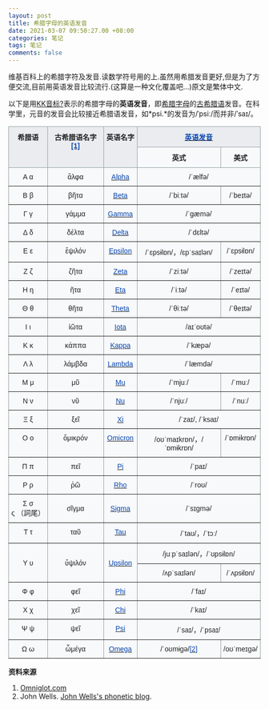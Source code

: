 ```yaml
---
layout: post
title: 希腊字母的英语发音
date: 2021-03-07 09:50:27.00 +08:00
categories: 笔记
tags: 笔记
comments: false
---
```


维基百科上的希腊字符及发音.读数学符号用的上.虽然用希腊发音更好,但是为了方便交流,目前用英语发音比较流行.(这算是一种文化覆盖吧...)原文是繁体中文.

以下是用[KK音标](https://zh.wikipedia.org/wiki/KK音标)[?](https://zh.wikipedia.org/wiki/Wikipedia:英语國際音标)表示的希腊字母的**英语发音**，即[希腊字母](https://zh.wikipedia.org/wiki/希腊字母)的[古希腊语](https://zh.wikipedia.org/wiki/古希腊语)发音。在科学里，元音的发音会比较接近希腊语发音，如*psi.*的发音为/ˈpsiː/而并非/ˈsaɪ/。

<table style="border-collapse:collapse;border-color:#93a1a1;border-spacing:0" class="tg"><thead><tr><th style="background-color:#EAECF0;border-color:inherit;border-style:solid;border-width:1px;color:#202122;font-family:Arial, sans-serif;font-size:14px;font-weight:bold;overflow:hidden;padding:10px 5px;text-align:center;vertical-align:top;word-break:normal" rowspan="2"><span style="background-color:#EAECF0">希腊语</span></th><th style="background-color:#EAECF0;border-color:inherit;border-style:solid;border-width:1px;color:#202122;font-family:Arial, sans-serif;font-size:14px;font-weight:bold;overflow:hidden;padding:10px 5px;text-align:center;vertical-align:top;word-break:normal" rowspan="2"><span style="background-color:#EAECF0">古希腊语名字</span><a href="#t1"><span style="text-decoration:none;color:#0645AD;background-color:initial">[1]</span></a></th><th style="background-color:#EAECF0;border-color:inherit;border-style:solid;border-width:1px;color:#202122;font-family:Arial, sans-serif;font-size:14px;font-weight:bold;overflow:hidden;padding:10px 5px;text-align:center;vertical-align:top;word-break:normal" rowspan="2"><span style="background-color:#EAECF0">英语名字</span></th><th style="background-color:#EAECF0;border-color:inherit;border-style:solid;border-width:1px;color:#0645AD;font-family:Arial, sans-serif;font-size:14px;font-weight:bold;overflow:hidden;padding:10px 5px;text-align:center;vertical-align:top;word-break:normal" colspan="2"><a href="https://zh.wikipedia.org/wiki/Wikipedia:IPA_for_English"><span style="text-decoration:none;color:#0645AD;background-color:initial">英语发音</span></a></th></tr><tr><td style="background-color:#F8F9FA;border-color:inherit;border-style:solid;border-width:1px;color:#202122;font-family:Arial, sans-serif;font-size:14px;font-weight:bold;overflow:hidden;padding:10px 5px;text-align:center;vertical-align:top;word-break:normal">英式</td><td style="background-color:#F8F9FA;border-color:inherit;border-style:solid;border-width:1px;color:#202122;font-family:Arial, sans-serif;font-size:14px;font-weight:bold;overflow:hidden;padding:10px 5px;text-align:center;vertical-align:top;word-break:normal">美式</td></tr></thead><tbody><tr><td style="background-color:#F8F9FA;border-color:inherit;border-style:solid;border-width:1px;color:#202122;font-family:Arial, sans-serif;font-size:14px;overflow:hidden;padding:10px 5px;text-align:center;vertical-align:top;word-break:normal">Α α</td><td style="background-color:#F8F9FA;border-color:inherit;border-style:solid;border-width:1px;color:#202122;font-family:Arial, sans-serif;font-size:14px;overflow:hidden;padding:10px 5px;text-align:center;vertical-align:top;word-break:normal">ἅλφα</td><td style="background-color:#F8F9FA;border-color:inherit;border-style:solid;border-width:1px;color:#0645AD;font-family:Arial, sans-serif;font-size:14px;overflow:hidden;padding:10px 5px;text-align:center;vertical-align:top;word-break:normal"><a href="https://zh.wikipedia.org/wiki/%CE%91"><span style="text-decoration:none;color:#0645AD;background-color:initial">Alpha</span></a></td><td style="background-color:#F8F9FA;border-color:inherit;border-style:solid;border-width:1px;color:#202122;font-family:Arial, sans-serif;font-size:14px;overflow:hidden;padding:10px 5px;text-align:center;vertical-align:top;word-break:normal" colspan="2"><span style="text-decoration:none">/ˈælfə/</span></td></tr><tr><td style="background-color:#F8F9FA;border-color:inherit;border-style:solid;border-width:1px;color:#202122;font-family:Arial, sans-serif;font-size:14px;overflow:hidden;padding:10px 5px;text-align:center;vertical-align:top;word-break:normal">Β β</td><td style="background-color:#F8F9FA;border-color:inherit;border-style:solid;border-width:1px;color:#202122;font-family:Arial, sans-serif;font-size:14px;overflow:hidden;padding:10px 5px;text-align:center;vertical-align:top;word-break:normal">βῆτα</td><td style="background-color:#F8F9FA;border-color:inherit;border-style:solid;border-width:1px;color:#0645AD;font-family:Arial, sans-serif;font-size:14px;overflow:hidden;padding:10px 5px;text-align:center;vertical-align:top;word-break:normal"><a href="https://zh.wikipedia.org/wiki/%CE%92"><span style="text-decoration:none;color:#0645AD;background-color:initial">Beta</span></a></td><td style="background-color:#F8F9FA;border-color:inherit;border-style:solid;border-width:1px;color:#202122;font-family:Arial, sans-serif;font-size:14px;overflow:hidden;padding:10px 5px;text-align:center;vertical-align:top;word-break:normal"><span style="text-decoration:none">/ˈbiːtə/</span></td><td style="background-color:#F8F9FA;border-color:inherit;border-style:solid;border-width:1px;color:#202122;font-family:Arial, sans-serif;font-size:14px;overflow:hidden;padding:10px 5px;text-align:center;vertical-align:top;word-break:normal"><span style="text-decoration:none">/ˈbeɪtə/</span></td></tr><tr><td style="background-color:#F8F9FA;border-color:inherit;border-style:solid;border-width:1px;color:#202122;font-family:Arial, sans-serif;font-size:14px;overflow:hidden;padding:10px 5px;text-align:center;vertical-align:top;word-break:normal">Γ γ</td><td style="background-color:#F8F9FA;border-color:inherit;border-style:solid;border-width:1px;color:#202122;font-family:Arial, sans-serif;font-size:14px;overflow:hidden;padding:10px 5px;text-align:center;vertical-align:top;word-break:normal">γάμμα</td><td style="background-color:#F8F9FA;border-color:inherit;border-style:solid;border-width:1px;color:#0645AD;font-family:Arial, sans-serif;font-size:14px;overflow:hidden;padding:10px 5px;text-align:center;vertical-align:top;word-break:normal"><a href="https://zh.wikipedia.org/wiki/%CE%93"><span style="text-decoration:none;color:#0645AD;background-color:initial">Gamma</span></a></td><td style="background-color:#F8F9FA;border-color:inherit;border-style:solid;border-width:1px;color:#202122;font-family:Arial, sans-serif;font-size:14px;overflow:hidden;padding:10px 5px;text-align:center;vertical-align:top;word-break:normal" colspan="2"><span style="text-decoration:none">/ˈɡæmə/</span></td></tr><tr><td style="background-color:#F8F9FA;border-color:inherit;border-style:solid;border-width:1px;color:#202122;font-family:Arial, sans-serif;font-size:14px;overflow:hidden;padding:10px 5px;text-align:center;vertical-align:top;word-break:normal">Δ δ</td><td style="background-color:#F8F9FA;border-color:inherit;border-style:solid;border-width:1px;color:#202122;font-family:Arial, sans-serif;font-size:14px;overflow:hidden;padding:10px 5px;text-align:center;vertical-align:top;word-break:normal">δέλτα</td><td style="background-color:#F8F9FA;border-color:inherit;border-style:solid;border-width:1px;color:#0645AD;font-family:Arial, sans-serif;font-size:14px;overflow:hidden;padding:10px 5px;text-align:center;vertical-align:top;word-break:normal"><a href="https://zh.wikipedia.org/wiki/%CE%94"><span style="text-decoration:none;color:#0645AD;background-color:initial">Delta</span></a></td><td style="background-color:#F8F9FA;border-color:inherit;border-style:solid;border-width:1px;color:#202122;font-family:Arial, sans-serif;font-size:14px;overflow:hidden;padding:10px 5px;text-align:center;vertical-align:top;word-break:normal" colspan="2"><span style="text-decoration:none">/ˈdɛltə/</span></td></tr><tr><td style="background-color:#F8F9FA;border-color:inherit;border-style:solid;border-width:1px;color:#202122;font-family:Arial, sans-serif;font-size:14px;overflow:hidden;padding:10px 5px;text-align:center;vertical-align:top;word-break:normal">Ε ε</td><td style="background-color:#F8F9FA;border-color:inherit;border-style:solid;border-width:1px;color:#202122;font-family:Arial, sans-serif;font-size:14px;overflow:hidden;padding:10px 5px;text-align:center;vertical-align:top;word-break:normal">ἔψιλόν</td><td style="background-color:#F8F9FA;border-color:inherit;border-style:solid;border-width:1px;color:#0645AD;font-family:Arial, sans-serif;font-size:14px;overflow:hidden;padding:10px 5px;text-align:center;vertical-align:top;word-break:normal"><a href="https://zh.wikipedia.org/wiki/%CE%95"><span style="text-decoration:none;color:#0645AD;background-color:initial">Epsilon</span></a></td><td style="background-color:#F8F9FA;border-color:inherit;border-style:solid;border-width:1px;color:#202122;font-family:Arial, sans-serif;font-size:14px;overflow:hidden;padding:10px 5px;text-align:center;vertical-align:top;word-break:normal"><span style="text-decoration:none">/ˈɛpsɨlɒn/</span>，<span style="text-decoration:none">/ɛpˈsaɪlən/</span></td><td style="background-color:#F8F9FA;border-color:inherit;border-style:solid;border-width:1px;color:#202122;font-family:Arial, sans-serif;font-size:14px;overflow:hidden;padding:10px 5px;text-align:center;vertical-align:top;word-break:normal"><span style="text-decoration:none">/ˈɛpsɨlɒn/</span></td></tr><tr><td style="background-color:#F8F9FA;border-color:inherit;border-style:solid;border-width:1px;color:#202122;font-family:Arial, sans-serif;font-size:14px;overflow:hidden;padding:10px 5px;text-align:center;vertical-align:top;word-break:normal">Ζ ζ</td><td style="background-color:#F8F9FA;border-color:inherit;border-style:solid;border-width:1px;color:#202122;font-family:Arial, sans-serif;font-size:14px;overflow:hidden;padding:10px 5px;text-align:center;vertical-align:top;word-break:normal">ζῆτα</td><td style="background-color:#F8F9FA;border-color:inherit;border-style:solid;border-width:1px;color:#0645AD;font-family:Arial, sans-serif;font-size:14px;overflow:hidden;padding:10px 5px;text-align:center;vertical-align:top;word-break:normal"><a href="https://zh.wikipedia.org/wiki/%CE%96"><span style="text-decoration:none;color:#0645AD;background-color:initial">Zeta</span></a></td><td style="background-color:#F8F9FA;border-color:inherit;border-style:solid;border-width:1px;color:#202122;font-family:Arial, sans-serif;font-size:14px;overflow:hidden;padding:10px 5px;text-align:center;vertical-align:top;word-break:normal"><span style="text-decoration:none">/ˈziːtə/</span></td><td style="background-color:#F8F9FA;border-color:inherit;border-style:solid;border-width:1px;color:#202122;font-family:Arial, sans-serif;font-size:14px;overflow:hidden;padding:10px 5px;text-align:center;vertical-align:top;word-break:normal"><span style="text-decoration:none">/ˈzeɪtə/</span></td></tr><tr><td style="background-color:#F8F9FA;border-color:inherit;border-style:solid;border-width:1px;color:#202122;font-family:Arial, sans-serif;font-size:14px;overflow:hidden;padding:10px 5px;text-align:center;vertical-align:top;word-break:normal">Η η</td><td style="background-color:#F8F9FA;border-color:inherit;border-style:solid;border-width:1px;color:#202122;font-family:Arial, sans-serif;font-size:14px;overflow:hidden;padding:10px 5px;text-align:center;vertical-align:top;word-break:normal">ῆτα</td><td style="background-color:#F8F9FA;border-color:inherit;border-style:solid;border-width:1px;color:#0645AD;font-family:Arial, sans-serif;font-size:14px;overflow:hidden;padding:10px 5px;text-align:center;vertical-align:top;word-break:normal"><a href="https://zh.wikipedia.org/wiki/%CE%97"><span style="text-decoration:none;color:#0645AD;background-color:initial">Eta</span></a></td><td style="background-color:#F8F9FA;border-color:inherit;border-style:solid;border-width:1px;color:#202122;font-family:Arial, sans-serif;font-size:14px;overflow:hidden;padding:10px 5px;text-align:center;vertical-align:top;word-break:normal"><span style="text-decoration:none">/ˈiːtə/</span></td><td style="background-color:#F8F9FA;border-color:inherit;border-style:solid;border-width:1px;color:#202122;font-family:Arial, sans-serif;font-size:14px;overflow:hidden;padding:10px 5px;text-align:center;vertical-align:top;word-break:normal"><span style="text-decoration:none">/ˈeɪtə/</span></td></tr><tr><td style="background-color:#F8F9FA;border-color:inherit;border-style:solid;border-width:1px;color:#202122;font-family:Arial, sans-serif;font-size:14px;overflow:hidden;padding:10px 5px;text-align:center;vertical-align:top;word-break:normal">Θ θ</td><td style="background-color:#F8F9FA;border-color:inherit;border-style:solid;border-width:1px;color:#202122;font-family:Arial, sans-serif;font-size:14px;overflow:hidden;padding:10px 5px;text-align:center;vertical-align:top;word-break:normal">θῆτα</td><td style="background-color:#F8F9FA;border-color:inherit;border-style:solid;border-width:1px;color:#0645AD;font-family:Arial, sans-serif;font-size:14px;overflow:hidden;padding:10px 5px;text-align:center;vertical-align:top;word-break:normal"><a href="https://zh.wikipedia.org/wiki/%CE%98"><span style="text-decoration:none;color:#0645AD;background-color:initial">Theta</span></a></td><td style="background-color:#F8F9FA;border-color:inherit;border-style:solid;border-width:1px;color:#202122;font-family:Arial, sans-serif;font-size:14px;overflow:hidden;padding:10px 5px;text-align:center;vertical-align:top;word-break:normal"><span style="text-decoration:none">/ˈθiːtə/</span></td><td style="background-color:#F8F9FA;border-color:inherit;border-style:solid;border-width:1px;color:#202122;font-family:Arial, sans-serif;font-size:14px;overflow:hidden;padding:10px 5px;text-align:center;vertical-align:top;word-break:normal"><span style="text-decoration:none">/ˈθeɪtə/</span></td></tr><tr><td style="background-color:#F8F9FA;border-color:inherit;border-style:solid;border-width:1px;color:#202122;font-family:Arial, sans-serif;font-size:14px;overflow:hidden;padding:10px 5px;text-align:center;vertical-align:top;word-break:normal">Ι ι</td><td style="background-color:#F8F9FA;border-color:inherit;border-style:solid;border-width:1px;color:#202122;font-family:Arial, sans-serif;font-size:14px;overflow:hidden;padding:10px 5px;text-align:center;vertical-align:top;word-break:normal">ἰῶτα</td><td style="background-color:#F8F9FA;border-color:inherit;border-style:solid;border-width:1px;color:#0645AD;font-family:Arial, sans-serif;font-size:14px;overflow:hidden;padding:10px 5px;text-align:center;vertical-align:top;word-break:normal"><a href="https://zh.wikipedia.org/wiki/%CE%99"><span style="text-decoration:none;color:#0645AD;background-color:initial">Iota</span></a></td><td style="background-color:#F8F9FA;border-color:inherit;border-style:solid;border-width:1px;color:#202122;font-family:Arial, sans-serif;font-size:14px;overflow:hidden;padding:10px 5px;text-align:center;vertical-align:top;word-break:normal" colspan="2"><span style="text-decoration:none">/aɪˈoʊtə/</span></td></tr><tr><td style="background-color:#F8F9FA;border-color:inherit;border-style:solid;border-width:1px;color:#202122;font-family:Arial, sans-serif;font-size:14px;overflow:hidden;padding:10px 5px;text-align:center;vertical-align:top;word-break:normal">Κ κ</td><td style="background-color:#F8F9FA;border-color:inherit;border-style:solid;border-width:1px;color:#202122;font-family:Arial, sans-serif;font-size:14px;overflow:hidden;padding:10px 5px;text-align:center;vertical-align:top;word-break:normal">κάππα</td><td style="background-color:#F8F9FA;border-color:inherit;border-style:solid;border-width:1px;color:#0645AD;font-family:Arial, sans-serif;font-size:14px;overflow:hidden;padding:10px 5px;text-align:center;vertical-align:top;word-break:normal"><a href="https://zh.wikipedia.org/wiki/%CE%9A"><span style="text-decoration:none;color:#0645AD;background-color:initial">Kappa</span></a></td><td style="background-color:#F8F9FA;border-color:inherit;border-style:solid;border-width:1px;color:#202122;font-family:Arial, sans-serif;font-size:14px;overflow:hidden;padding:10px 5px;text-align:center;vertical-align:top;word-break:normal" colspan="2"><span style="text-decoration:none">/ˈkæpə/</span></td></tr><tr><td style="background-color:#F8F9FA;border-color:inherit;border-style:solid;border-width:1px;color:#202122;font-family:Arial, sans-serif;font-size:14px;overflow:hidden;padding:10px 5px;text-align:center;vertical-align:top;word-break:normal">Λ λ</td><td style="background-color:#F8F9FA;border-color:inherit;border-style:solid;border-width:1px;color:#202122;font-family:Arial, sans-serif;font-size:14px;overflow:hidden;padding:10px 5px;text-align:center;vertical-align:top;word-break:normal">λάμβδα</td><td style="background-color:#F8F9FA;border-color:inherit;border-style:solid;border-width:1px;color:#0645AD;font-family:Arial, sans-serif;font-size:14px;overflow:hidden;padding:10px 5px;text-align:center;vertical-align:top;word-break:normal"><a href="https://zh.wikipedia.org/wiki/%CE%9B"><span style="text-decoration:none;color:#0645AD;background-color:initial">Lambda</span></a></td><td style="background-color:#F8F9FA;border-color:inherit;border-style:solid;border-width:1px;color:#202122;font-family:Arial, sans-serif;font-size:14px;overflow:hidden;padding:10px 5px;text-align:center;vertical-align:top;word-break:normal" colspan="2"><span style="text-decoration:none">/ˈlæmdə/</span></td></tr><tr><td style="background-color:#F8F9FA;border-color:inherit;border-style:solid;border-width:1px;color:#202122;font-family:Arial, sans-serif;font-size:14px;overflow:hidden;padding:10px 5px;text-align:center;vertical-align:top;word-break:normal">Μ μ</td><td style="background-color:#F8F9FA;border-color:inherit;border-style:solid;border-width:1px;color:#202122;font-family:Arial, sans-serif;font-size:14px;overflow:hidden;padding:10px 5px;text-align:center;vertical-align:top;word-break:normal">μῦ</td><td style="background-color:#F8F9FA;border-color:inherit;border-style:solid;border-width:1px;color:#0645AD;font-family:Arial, sans-serif;font-size:14px;overflow:hidden;padding:10px 5px;text-align:center;vertical-align:top;word-break:normal"><a href="https://zh.wikipedia.org/wiki/%CE%9C"><span style="text-decoration:none;color:#0645AD;background-color:initial">Mu</span></a></td><td style="background-color:#F8F9FA;border-color:inherit;border-style:solid;border-width:1px;color:#202122;font-family:Arial, sans-serif;font-size:14px;overflow:hidden;padding:10px 5px;text-align:center;vertical-align:top;word-break:normal"><span style="text-decoration:none">/ˈmjuː/</span></td><td style="background-color:#F8F9FA;border-color:inherit;border-style:solid;border-width:1px;color:#202122;font-family:Arial, sans-serif;font-size:14px;overflow:hidden;padding:10px 5px;text-align:center;vertical-align:top;word-break:normal"><span style="text-decoration:none">/ˈmuː/</span></td></tr><tr><td style="background-color:#F8F9FA;border-color:inherit;border-style:solid;border-width:1px;color:#202122;font-family:Arial, sans-serif;font-size:14px;overflow:hidden;padding:10px 5px;text-align:center;vertical-align:top;word-break:normal">Ν ν</td><td style="background-color:#F8F9FA;border-color:inherit;border-style:solid;border-width:1px;color:#202122;font-family:Arial, sans-serif;font-size:14px;overflow:hidden;padding:10px 5px;text-align:center;vertical-align:top;word-break:normal">νῦ</td><td style="background-color:#F8F9FA;border-color:inherit;border-style:solid;border-width:1px;color:#0645AD;font-family:Arial, sans-serif;font-size:14px;overflow:hidden;padding:10px 5px;text-align:center;vertical-align:top;word-break:normal"><a href="https://zh.wikipedia.org/wiki/%CE%9D"><span style="text-decoration:none;color:#0645AD;background-color:initial">Nu</span></a></td><td style="background-color:#F8F9FA;border-color:inherit;border-style:solid;border-width:1px;color:#202122;font-family:Arial, sans-serif;font-size:14px;overflow:hidden;padding:10px 5px;text-align:center;vertical-align:top;word-break:normal"><span style="text-decoration:none">/ˈnjuː/</span></td><td style="background-color:#F8F9FA;border-color:inherit;border-style:solid;border-width:1px;color:#202122;font-family:Arial, sans-serif;font-size:14px;overflow:hidden;padding:10px 5px;text-align:center;vertical-align:top;word-break:normal"><span style="text-decoration:none">/ˈnuː/</span></td></tr><tr><td style="background-color:#F8F9FA;border-color:inherit;border-style:solid;border-width:1px;color:#202122;font-family:Arial, sans-serif;font-size:14px;overflow:hidden;padding:10px 5px;text-align:center;vertical-align:top;word-break:normal">Ξ ξ</td><td style="background-color:#F8F9FA;border-color:inherit;border-style:solid;border-width:1px;color:#202122;font-family:Arial, sans-serif;font-size:14px;overflow:hidden;padding:10px 5px;text-align:center;vertical-align:top;word-break:normal">ξεῖ</td><td style="background-color:#F8F9FA;border-color:inherit;border-style:solid;border-width:1px;color:#0645AD;font-family:Arial, sans-serif;font-size:14px;overflow:hidden;padding:10px 5px;text-align:center;vertical-align:top;word-break:normal"><a href="https://zh.wikipedia.org/wiki/%CE%9E"><span style="text-decoration:none;color:#0645AD;background-color:initial">Xi</span></a></td><td style="background-color:#F8F9FA;border-color:inherit;border-style:solid;border-width:1px;color:#202122;font-family:Arial, sans-serif;font-size:14px;overflow:hidden;padding:10px 5px;text-align:center;vertical-align:top;word-break:normal" colspan="2"><span style="text-decoration:none">/ˈzaɪ/</span>, <span style="text-decoration:none">/ˈksaɪ/</span></td></tr><tr><td style="background-color:#F8F9FA;border-color:inherit;border-style:solid;border-width:1px;color:#202122;font-family:Arial, sans-serif;font-size:14px;overflow:hidden;padding:10px 5px;text-align:center;vertical-align:top;word-break:normal">Ο ο</td><td style="background-color:#F8F9FA;border-color:inherit;border-style:solid;border-width:1px;color:#202122;font-family:Arial, sans-serif;font-size:14px;overflow:hidden;padding:10px 5px;text-align:center;vertical-align:top;word-break:normal">ὄμικρόν</td><td style="background-color:#F8F9FA;border-color:inherit;border-style:solid;border-width:1px;color:#0645AD;font-family:Arial, sans-serif;font-size:14px;overflow:hidden;padding:10px 5px;text-align:center;vertical-align:top;word-break:normal"><a href="https://zh.wikipedia.org/wiki/%CE%9F"><span style="text-decoration:none;color:#0645AD;background-color:initial">Omicron</span></a></td><td style="background-color:#F8F9FA;border-color:inherit;border-style:solid;border-width:1px;color:#202122;font-family:Arial, sans-serif;font-size:14px;overflow:hidden;padding:10px 5px;text-align:center;vertical-align:top;word-break:normal"><span style="text-decoration:none">/oʊˈmaɪkrɒn/</span>，<span style="text-decoration:none">/ˈɒmɨkrɒn/</span></td><td style="background-color:#F8F9FA;border-color:inherit;border-style:solid;border-width:1px;color:#202122;font-family:Arial, sans-serif;font-size:14px;overflow:hidden;padding:10px 5px;text-align:center;vertical-align:top;word-break:normal"><span style="text-decoration:none">/ˈɒmɨkrɒn/</span></td></tr><tr><td style="background-color:#F8F9FA;border-color:inherit;border-style:solid;border-width:1px;color:#202122;font-family:Arial, sans-serif;font-size:14px;overflow:hidden;padding:10px 5px;text-align:center;vertical-align:top;word-break:normal">Π π</td><td style="background-color:#F8F9FA;border-color:inherit;border-style:solid;border-width:1px;color:#202122;font-family:Arial, sans-serif;font-size:14px;overflow:hidden;padding:10px 5px;text-align:center;vertical-align:top;word-break:normal">πεῖ</td><td style="background-color:#F8F9FA;border-color:inherit;border-style:solid;border-width:1px;color:#0645AD;font-family:Arial, sans-serif;font-size:14px;overflow:hidden;padding:10px 5px;text-align:center;vertical-align:top;word-break:normal"><a href="https://zh.wikipedia.org/wiki/%CE%A0"><span style="text-decoration:none;color:#0645AD;background-color:initial">Pi</span></a></td><td style="background-color:#F8F9FA;border-color:inherit;border-style:solid;border-width:1px;color:#202122;font-family:Arial, sans-serif;font-size:14px;overflow:hidden;padding:10px 5px;text-align:center;vertical-align:top;word-break:normal" colspan="2"><span style="text-decoration:none">/ˈpaɪ/</span></td></tr><tr><td style="background-color:#F8F9FA;border-color:inherit;border-style:solid;border-width:1px;color:#202122;font-family:Arial, sans-serif;font-size:14px;overflow:hidden;padding:10px 5px;text-align:center;vertical-align:top;word-break:normal">Ρ ρ</td><td style="background-color:#F8F9FA;border-color:inherit;border-style:solid;border-width:1px;color:#202122;font-family:Arial, sans-serif;font-size:14px;overflow:hidden;padding:10px 5px;text-align:center;vertical-align:top;word-break:normal">ῥῶ</td><td style="background-color:#F8F9FA;border-color:inherit;border-style:solid;border-width:1px;color:#0645AD;font-family:Arial, sans-serif;font-size:14px;overflow:hidden;padding:10px 5px;text-align:center;vertical-align:top;word-break:normal"><a href="https://zh.wikipedia.org/wiki/%CE%A1"><span style="text-decoration:none;color:#0645AD;background-color:initial">Rho</span></a></td><td style="background-color:#F8F9FA;border-color:inherit;border-style:solid;border-width:1px;color:#202122;font-family:Arial, sans-serif;font-size:14px;overflow:hidden;padding:10px 5px;text-align:center;vertical-align:top;word-break:normal" colspan="2"><span style="text-decoration:none">/ˈroʊ/</span></td></tr><tr><td style="background-color:#F8F9FA;border-color:inherit;border-style:solid;border-width:1px;color:#202122;font-family:Arial, sans-serif;font-size:14px;overflow:hidden;padding:10px 5px;text-align:center;vertical-align:top;word-break:normal">Σ σ<br>ς （詞尾）</td><td style="background-color:#F8F9FA;border-color:inherit;border-style:solid;border-width:1px;color:#202122;font-family:Arial, sans-serif;font-size:14px;overflow:hidden;padding:10px 5px;text-align:center;vertical-align:middle;word-break:normal">σῖγμα</td><td style="background-color:#F8F9FA;border-color:inherit;border-style:solid;border-width:1px;color:#0645AD;font-family:Arial, sans-serif;font-size:14px;overflow:hidden;padding:10px 5px;text-align:center;vertical-align:middle;word-break:normal"><a href="https://zh.wikipedia.org/wiki/%CE%A3"><span style="text-decoration:none;color:#0645AD;background-color:initial">Sigma</span></a></td><td style="background-color:#F8F9FA;border-color:inherit;border-style:solid;border-width:1px;color:#202122;font-family:Arial, sans-serif;font-size:14px;overflow:hidden;padding:10px 5px;text-align:center;vertical-align:middle;word-break:normal" colspan="2"><span style="text-decoration:none">/ˈsɪɡmə/</span></td></tr><tr><td style="background-color:#F8F9FA;border-color:inherit;border-style:solid;border-width:1px;color:#202122;font-family:Arial, sans-serif;font-size:14px;overflow:hidden;padding:10px 5px;text-align:center;vertical-align:top;word-break:normal">Τ τ</td><td style="background-color:#F8F9FA;border-color:inherit;border-style:solid;border-width:1px;color:#202122;font-family:Arial, sans-serif;font-size:14px;overflow:hidden;padding:10px 5px;text-align:center;vertical-align:top;word-break:normal">ταῦ</td><td style="background-color:#F8F9FA;border-color:inherit;border-style:solid;border-width:1px;color:#0645AD;font-family:Arial, sans-serif;font-size:14px;overflow:hidden;padding:10px 5px;text-align:center;vertical-align:top;word-break:normal"><a href="https://zh.wikipedia.org/wiki/%CE%A4"><span style="text-decoration:none;color:#0645AD;background-color:initial">Tau</span></a></td><td style="background-color:#F8F9FA;border-color:inherit;border-style:solid;border-width:1px;color:#202122;font-family:Arial, sans-serif;font-size:14px;overflow:hidden;padding:10px 5px;text-align:center;vertical-align:top;word-break:normal" colspan="2"><span style="text-decoration:none">/ˈtaʊ/</span>，<span style="text-decoration:none">/ˈtɔː/</span></td></tr><tr><td style="background-color:#F8F9FA;border-color:inherit;border-style:solid;border-width:1px;color:#202122;font-family:Arial, sans-serif;font-size:14px;overflow:hidden;padding:10px 5px;text-align:center;vertical-align:middle;word-break:normal" rowspan="2">Υ υ</td><td style="background-color:#F8F9FA;border-color:inherit;border-style:solid;border-width:1px;color:#202122;font-family:Arial, sans-serif;font-size:14px;overflow:hidden;padding:10px 5px;text-align:center;vertical-align:middle;word-break:normal" rowspan="2">ὔψιλόν</td><td style="background-color:#F8F9FA;border-color:inherit;border-style:solid;border-width:1px;color:#0645AD;font-family:Arial, sans-serif;font-size:14px;overflow:hidden;padding:10px 5px;text-align:center;vertical-align:middle;word-break:normal" rowspan="2"><a href="https://zh.wikipedia.org/wiki/%CE%A5"><span style="text-decoration:none;color:#0645AD;background-color:initial">Upsilon</span></a></td><td style="background-color:#F8F9FA;border-color:inherit;border-style:solid;border-width:1px;color:#202122;font-family:Arial, sans-serif;font-size:14px;overflow:hidden;padding:10px 5px;text-align:center;vertical-align:top;word-break:normal" colspan="2"><span style="text-decoration:none">/juːpˈsaɪlən/</span>，<span style="text-decoration:none">/ˈʊpsɨlɒn/</span></td></tr><tr><td style="background-color:#F8F9FA;border-color:inherit;border-style:solid;border-width:1px;color:#202122;font-family:Arial, sans-serif;font-size:14px;overflow:hidden;padding:10px 5px;text-align:center;vertical-align:top;word-break:normal"><span style="text-decoration:none">/ʌpˈsaɪlən/</span></td><td style="background-color:#F8F9FA;border-color:inherit;border-style:solid;border-width:1px;color:#202122;font-family:Arial, sans-serif;font-size:14px;overflow:hidden;padding:10px 5px;text-align:center;vertical-align:top;word-break:normal"><span style="text-decoration:none">/ˈʌpsɨlɒn/</span></td></tr><tr><td style="background-color:#F8F9FA;border-color:inherit;border-style:solid;border-width:1px;color:#202122;font-family:Arial, sans-serif;font-size:14px;overflow:hidden;padding:10px 5px;text-align:center;vertical-align:top;word-break:normal">Φ φ</td><td style="background-color:#F8F9FA;border-color:inherit;border-style:solid;border-width:1px;color:#202122;font-family:Arial, sans-serif;font-size:14px;overflow:hidden;padding:10px 5px;text-align:center;vertical-align:top;word-break:normal">φεῖ</td><td style="background-color:#F8F9FA;border-color:inherit;border-style:solid;border-width:1px;color:#0645AD;font-family:Arial, sans-serif;font-size:14px;overflow:hidden;padding:10px 5px;text-align:center;vertical-align:top;word-break:normal"><a href="https://zh.wikipedia.org/wiki/%CE%A6"><span style="text-decoration:none;color:#0645AD;background-color:initial">Phi</span></a></td><td style="background-color:#F8F9FA;border-color:inherit;border-style:solid;border-width:1px;color:#202122;font-family:Arial, sans-serif;font-size:14px;overflow:hidden;padding:10px 5px;text-align:center;vertical-align:top;word-break:normal" colspan="2"><span style="text-decoration:none">/ˈfaɪ/</span></td></tr><tr><td style="background-color:#F8F9FA;border-color:inherit;border-style:solid;border-width:1px;color:#202122;font-family:Arial, sans-serif;font-size:14px;overflow:hidden;padding:10px 5px;text-align:center;vertical-align:top;word-break:normal">Χ χ</td><td style="background-color:#F8F9FA;border-color:inherit;border-style:solid;border-width:1px;color:#202122;font-family:Arial, sans-serif;font-size:14px;overflow:hidden;padding:10px 5px;text-align:center;vertical-align:top;word-break:normal">χεῖ</td><td style="background-color:#F8F9FA;border-color:inherit;border-style:solid;border-width:1px;color:#0645AD;font-family:Arial, sans-serif;font-size:14px;overflow:hidden;padding:10px 5px;text-align:center;vertical-align:top;word-break:normal"><a href="https://zh.wikipedia.org/wiki/%CE%A7"><span style="text-decoration:none;color:#0645AD;background-color:initial">Chi</span></a></td><td style="background-color:#F8F9FA;border-color:inherit;border-style:solid;border-width:1px;color:#202122;font-family:Arial, sans-serif;font-size:14px;overflow:hidden;padding:10px 5px;text-align:center;vertical-align:top;word-break:normal" colspan="2"><span style="text-decoration:none">/ˈkaɪ/</span></td></tr><tr><td style="background-color:#F8F9FA;border-color:inherit;border-style:solid;border-width:1px;color:#202122;font-family:Arial, sans-serif;font-size:14px;overflow:hidden;padding:10px 5px;text-align:center;vertical-align:top;word-break:normal">Ψ ψ</td><td style="background-color:#F8F9FA;border-color:inherit;border-style:solid;border-width:1px;color:#202122;font-family:Arial, sans-serif;font-size:14px;overflow:hidden;padding:10px 5px;text-align:center;vertical-align:top;word-break:normal">ψεῖ</td><td style="background-color:#F8F9FA;border-color:inherit;border-style:solid;border-width:1px;color:#0645AD;font-family:Arial, sans-serif;font-size:14px;overflow:hidden;padding:10px 5px;text-align:center;vertical-align:top;word-break:normal"><a href="https://zh.wikipedia.org/wiki/%CE%A8"><span style="text-decoration:none;color:#0645AD;background-color:initial">Psi</span></a></td><td style="background-color:#F8F9FA;border-color:inherit;border-style:solid;border-width:1px;color:#202122;font-family:Arial, sans-serif;font-size:14px;overflow:hidden;padding:10px 5px;text-align:center;vertical-align:top;word-break:normal" colspan="2"><span style="text-decoration:none">/ˈsaɪ/</span>，<span style="text-decoration:none">/ˈpsaɪ/</span></td></tr><tr><td style="background-color:#F8F9FA;border-color:inherit;border-style:solid;border-width:1px;color:#202122;font-family:Arial, sans-serif;font-size:14px;overflow:hidden;padding:10px 5px;text-align:center;vertical-align:top;word-break:normal">Ω ω</td><td style="background-color:#F8F9FA;border-color:inherit;border-style:solid;border-width:1px;color:#202122;font-family:Arial, sans-serif;font-size:14px;overflow:hidden;padding:10px 5px;text-align:center;vertical-align:top;word-break:normal">ὦμέγα</td><td style="background-color:#F8F9FA;border-color:inherit;border-style:solid;border-width:1px;color:#0645AD;font-family:Arial, sans-serif;font-size:14px;overflow:hidden;padding:10px 5px;text-align:center;vertical-align:top;word-break:normal"><a href="https://zh.wikipedia.org/wiki/%CE%A9"><span style="text-decoration:none;color:#0645AD;background-color:initial">Omega</span></a></td><td style="background-color:#F8F9FA;border-color:inherit;border-style:solid;border-width:1px;color:#202122;font-family:Arial, sans-serif;font-size:14px;overflow:hidden;padding:10px 5px;text-align:center;vertical-align:top;word-break:normal"><span style="text-decoration:none">/ˈoʊmɨɡə/</span><a href="#t2"><span style="text-decoration:none;color:#0645AD;background-color:initial">[2]</span></a></td><td style="background-color:#F8F9FA;border-color:inherit;border-style:solid;border-width:1px;color:#202122;font-family:Arial, sans-serif;font-size:14px;overflow:hidden;padding:10px 5px;text-align:center;vertical-align:top;word-break:normal"><span style="text-decoration:none">/oʊˈmeɪɡə/</span></td></tr></tbody></table>

**资料来源**

1. [Omniglot.com](http://www.omniglot.com/charts/greek.xls)<a name="t1" ></a>
2. John Wells. [John Wells's phonetic blog](http://www.phon.ucl.ac.uk/home/wells/blog0707b.htm).<a name="t2" ></a>